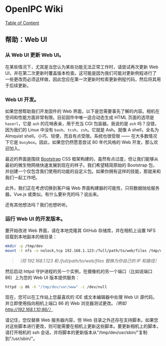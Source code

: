 # OpenIPC Wiki
[Table of Content](../README.md)

帮助：Web UI 
------------

### 从 Web UI 更新 Web UI。

在某些情况下，尤其是当您认为某些功能无法正常工作时，请尝试再次更新 Web UI，并在第二次更新时覆盖版本检查。这可能是因为我们可能对更新例程进行了一些更改而必须这样做，因此您应在第一次更新时检索更新例程代码，然后将其用于后续更新。

### Web UI 开发。

如果您想帮助我们开发固件的 Web 界面，以下是您需要事先了解的内容。相机在空间和性能方面非常有限。目前固件中唯一适合动态生成 HTML 页面的选项是 `haserl`，它是 `ash` 的花哨表亲，用于充当 CGI 包装器。我说的是 `ash` 吗？没错，因为我们的 Linux 中没有 `bash`、`tcsh`、`zsh`。它就是 Ash。就像 A shell，全名为 Almquist shell。小巧、轻便，而且有点受限。系统也很受限 —— 在大多数情况下它是 `busybox`。因此，如果您仍然愿意尝试 80 年代风格的 Web 开发，那么欢迎加入。

最近的界面是围绕 [Bootstrap](https://getbootstrap.com/) CSS 框架构建的，虽然有点过度，但让我们能够从最初的微生物网络快速发展到现在的样子。我们希望精简原始的 Bootstrap 包，并创建一个仅包含我们使用的功能的自定义包。如果你拥有这样的技能，那就来和我们一起工作吧。

此外，我们正在考虑切换到客户端 Web 界面构建器的可能性，只将数据抛给服务器。Vue.js 或类似。有什么要补充的吗？说出来。

还有其他想法吗？我们也想听听。

### 运行 Web UI 的开发版本。

要开始改进 Web 界面，请在本地克隆其 GitHub 存储库，并在相机上设置 NFS 挂载到本地副本的根目录：

```bash
mkdir -p /tmp/dev
mount -t nfs -o nolock,tcp 192.168.1.123:/full/path/to/web/files /tmp/dev
```

> _（将 192.168.1.123 和 /full/path/to/web/files 替换为你自己的 IP 和路径）_

然后启动 httpd 守护进程的另一个实例，在摄像机的另一个端口（比如说端口 86）上为您的 Web UI 版本提供服务：

```bash
httpd -p 86 -h "/tmp/dev/var/www" -c /dev/null
```

现在，您可以在工作站上您最喜欢的 IDE 或文本编辑器中处理 Web UI 源代码，并立即使用指向相机上端口 86 的 Web 浏览器测试更改。_（例如 http://192.168.1.10:86/）_

请记住，您仅替换 Web 服务器内容，但 Web 目录之外还存在支持脚本。如果您对这些脚本进行更改，则可能需要在相机上更新这些脚本。要更新相机上的脚本，请打开相机的 ssh 会话，并将脚本的更新版本从"/tmp/dev/usr/sbin/"复制到"/usr/sbin/"。

